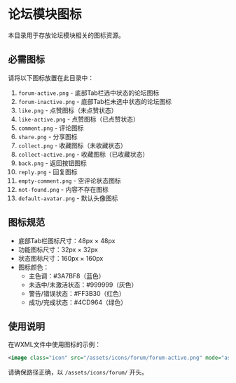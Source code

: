 # 论坛模块图标

本目录用于存放论坛模块相关的图标资源。

## 必需图标

请将以下图标放置在此目录中：

1. `forum-active.png` - 底部Tab栏选中状态的论坛图标
2. `forum-inactive.png` - 底部Tab栏未选中状态的论坛图标
3. `like.png` - 点赞图标（未点赞状态）
4. `like-active.png` - 点赞图标（已点赞状态）
5. `comment.png` - 评论图标
6. `share.png` - 分享图标
7. `collect.png` - 收藏图标（未收藏状态）
8. `collect-active.png` - 收藏图标（已收藏状态）
9. `back.png` - 返回按钮图标
10. `reply.png` - 回复图标
11. `empty-comment.png` - 空评论状态图标
12. `not-found.png` - 内容不存在图标
13. `default-avatar.png` - 默认头像图标

## 图标规范

- 底部Tab栏图标尺寸：48px × 48px
- 功能图标尺寸：32px × 32px
- 状态图标尺寸：160px × 160px
- 图标颜色：
  - 主色调：#3A7BF8（蓝色）
  - 未选中/未激活状态：#999999（灰色）
  - 警告/错误状态：#FF3B30（红色）
  - 成功/完成状态：#4CD964（绿色）

## 使用说明

在WXML文件中使用图标的示例：

```xml
<image class="icon" src="/assets/icons/forum/forum-active.png" mode="aspectFit"></image>
```

请确保路径正确，以 `/assets/icons/forum/` 开头。